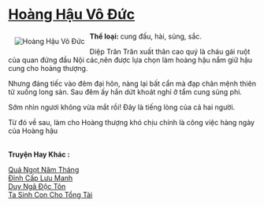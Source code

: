 <a href="https://utruyen.com/hoang-hau-vo-duc/17823/" title="Hoàng Hậu Vô Đức"><h1>Hoàng Hậu Vô Đức</h1></a><div style="display:table"><img align="right" style="float: left; padding: 10px;" src="https://utruyen.com/images/story/200x260/hoang-hau-vo-duc.jpg" alt="Hoàng Hậu Vô Đức"><b>Thể loại: </b>cung đấu, hài, sủng, sắc.<p></p>Diệp Trăn Trăn xuất thân cao quý là cháu gái ruột của quan đứng đầu Nội các,nên được lựa chọn làm hoàng hậu nắm giữ hậu cung cho hoàng thượng. <p></p>Nhưng đáng tiếc vào đêm đại hôn, nàng lại bất cẩn mà đạp chân mệnh thiên tử xuống long sàn. Sau đêm ấy hắn dứt khoát nghỉ ở tẩm cung sủng phi.<p></p>Sớm nhìn ngươi không vừa mắt rồi! Đây là tiếng lòng của cả hai người.<p></p>Từ đó về sau, làm cho Hoàng thượng khó chịu chính là công việc hàng ngày của Hoàng hậu</div><p><br><b>Truyện Hay Khác :</b></p><a href="https://utruyen.com/qua-ngot-nam-thang/18596/" alt="Quả Ngọt Năm Tháng">Quả Ngọt Năm Tháng</a><br/><a href="https://github.com/quanluxury/truyenhot/tree/master/truyenhay/10986/" alt="Đỉnh Cấp Lưu Manh">Đỉnh Cấp Lưu Manh</a><br/><a href="https://github.com/quanluxury/truyenhot/tree/master/truyenhay/5113/" alt="Duy Ngã Độc Tôn">Duy Ngã Độc Tôn</a><br/><a href="https://dammyh.wordpress.com/2019/11/07/ta-sinh-con-cho-tong-tai/" alt="Ta Sinh Con Cho Tổng Tài">Ta Sinh Con Cho Tổng Tài</a><br/>